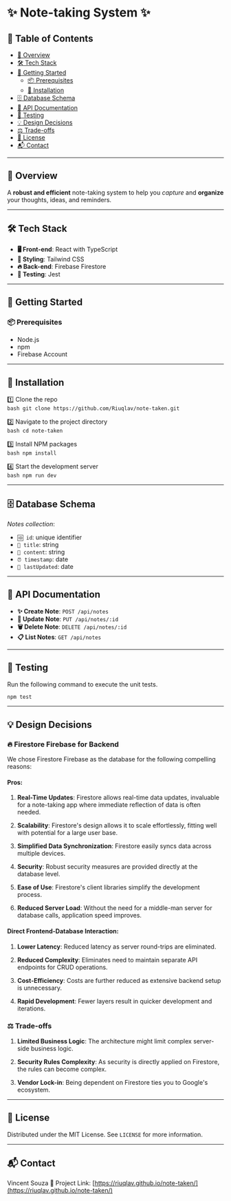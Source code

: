 # ✨ Note-taking System ✨

## 📑 Table of Contents

- [🌟 Overview](#overview)
- [🛠 Tech Stack](#tech-stack)
- [🚀 Getting Started](#getting-started)
  - [📦 Prerequisites](#prerequisites)
  - [🔧 Installation](#installation)
- [🗄 Database Schema](#database-schema)
- [📝 API Documentation](#api-documentation)
- [🧪 Testing](#testing)
- [💡 Design Decisions](#design-decisions)
- [⚖ Trade-offs](#trade-offs)
- [📜 License](#license)
- [📬 Contact](#contact)

---

## 🌟 Overview

A **robust and efficient** note-taking system to help you _capture_ and **organize** your thoughts, ideas, and reminders.

---

## 🛠 Tech Stack

- **🖥 Front-end**: React with TypeScript
- **🎨 Styling**: Tailwind CSS
- **🔥 Back-end**: Firebase Firestore
- **🧪 Testing**: Jest

---

## 🚀 Getting Started

### 📦 Prerequisites

- Node.js
- npm
- Firebase Account

---

## 🔧 Installation

1️⃣ Clone the repo  
 `bash
    git clone https://github.com/Riuqlav/note-taken.git
    `

2️⃣ Navigate to the project directory  
 `bash
    cd note-taken
    `

3️⃣ Install NPM packages  
 `bash
    npm install
    `

4️⃣ Start the development server  
 `bash
    npm run dev
    `

---

## 🗄 Database Schema

_Notes collection_:

- `🆔 id`: unique identifier
- `📝 title`: string
- `📃 content`: string
- `⏰ timestamp`: date
- `🔄 lastUpdated`: date

---

## 📝 API Documentation

- **✨ Create Note**: `POST /api/notes`
- **📝 Update Note**: `PUT /api/notes/:id`
- **🗑 Delete Note**: `DELETE /api/notes/:id`
- **📋 List Notes**: `GET /api/notes`

---

## 🧪 Testing

Run the following command to execute the unit tests.

```bash
npm test
```

---

## 💡 Design Decisions

### 🔥 Firestore Firebase for Backend

We chose Firestore Firebase as the database for the following compelling reasons:

#### Pros:

1. **Real-Time Updates**: Firestore allows real-time data updates, invaluable for a note-taking app where immediate reflection of data is often needed.

2. **Scalability**: Firestore's design allows it to scale effortlessly, fitting well with potential for a large user base.

3. **Simplified Data Synchronization**: Firestore easily syncs data across multiple devices.

4. **Security**: Robust security measures are provided directly at the database level.

5. **Ease of Use**: Firestore's client libraries simplify the development process.

6. **Reduced Server Load**: Without the need for a middle-man server for database calls, application speed improves.

#### Direct Frontend-Database Interaction:

1. **Lower Latency**: Reduced latency as server round-trips are eliminated.

2. **Reduced Complexity**: Eliminates need to maintain separate API endpoints for CRUD operations.

3. **Cost-Efficiency**: Costs are further reduced as extensive backend setup is unnecessary.

4. **Rapid Development**: Fewer layers result in quicker development and iterations.

### ⚖ Trade-offs

1. **Limited Business Logic**: The architecture might limit complex server-side business logic.

2. **Security Rules Complexity**: As security is directly applied on Firestore, the rules can become complex.

3. **Vendor Lock-in**: Being dependent on Firestore ties you to Google's ecosystem.

---

## 📜 License

Distributed under the MIT License. See `LICENSE` for more information.

---

## 📬 Contact

Vincent Souza
🔗 Project Link: [https://riuqlav.github.io/note-taken/](https://riuqlav.github.io/note-taken/)
